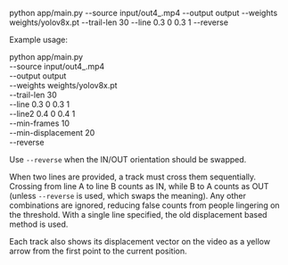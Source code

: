 python app/main.py --source input/out4_.mp4 --output output --weights weights/yolov8x.pt --trail-len 30 --line 0.3 0 0.3 1 --reverse

Example usage:


python app/main.py \
    --source input/out4_.mp4 \
    --output output \
    --weights weights/yolov8x.pt \
    --trail-len 30 \
    --line 0.3 0 0.3 1 \
    --line2 0.4 0 0.4 1 \
    --min-frames 10 \
    --min-displacement 20 \
    --reverse

Use `--reverse` when the IN/OUT orientation should be swapped.

When two lines are provided, a track must cross them sequentially.
Crossing from line A to line B counts as IN, while B to A counts as OUT
(unless `--reverse` is used, which swaps the meaning). Any other
combinations are ignored, reducing false counts from people lingering on
the threshold. With a single line specified, the old displacement based
method is used.

Each track also shows its displacement vector on the video as a yellow
arrow from the first point to the current position.
